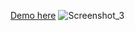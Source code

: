 <a href = "https://egor-kozlov.github.io/portfolio/">Demo here</a>
![Screenshot_3](https://user-images.githubusercontent.com/60579020/148700191-43c5e0ac-6787-45b4-9b27-4eb8829b11f0.png)
